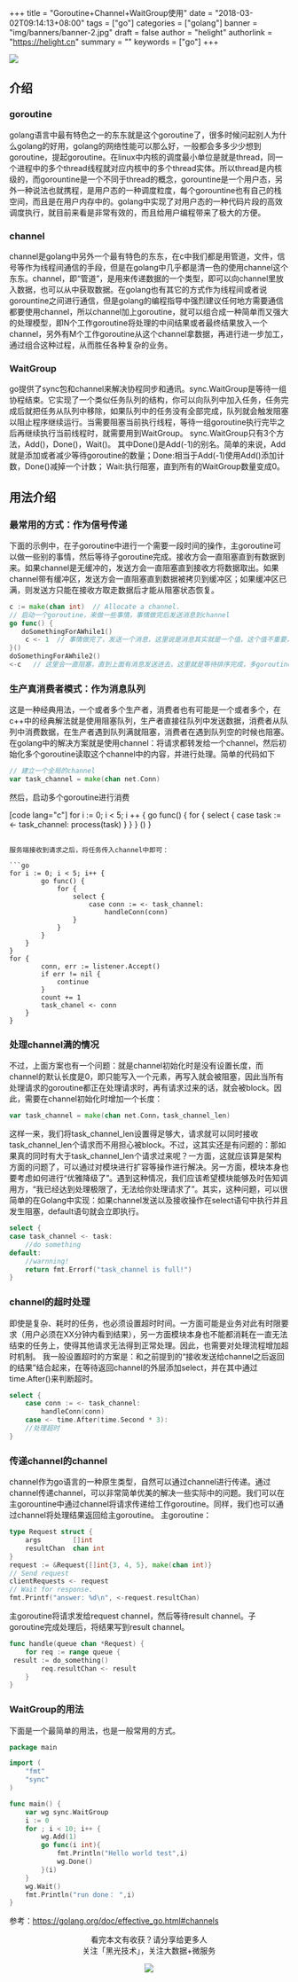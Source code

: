 +++
title = "Goroutine+Channel+WaitGroup使用"
date = "2018-03-02T09:14:13+08:00"
tags = ["go"]
categories = ["golang"]
banner = "img/banners/banner-2.jpg"
draft = false
author = "helight"
authorlink = "https://helight.cn"
summary = ""
keywords = ["go"]
+++

![](../../imgs/2018/03/timg.jpg)
## 介绍
### goroutine
golang语言中最有特色之一的东东就是这个goroutine了，很多时候问起别人为什么golang的好用，golang的网络性能可以那么好，一般都会多多少少想到goroutine，提起goroutine。在linux中内核的调度最小单位是就是thread，同一个进程中的多个thread线程就对应内核中的多个thread实体。所以thread是内核级的，而gorountine是一个不同于thread的概念，gorountine是一个用户态，另外一种说法也就携程，是用户态的一种调度粒度，每个gorountine也有自己的栈空间，而且是在用户内存中的。golang中实现了对用户态的一种代码片段的高效调度执行，就目前来看是非常有效的，而且给用户编程带来了极大的方便。
<!--more-->
### channel
channel是golang中另外一个最有特色的东东，在c中我们都是用管道，文件，信号等作为线程间通信的手段，但是在golang中几乎都是清一色的使用channel这个东东。channel，即“管道”，是用来传递数据的一个类型，即可以向channel里放入数据，也可以从中获取数据。在golang也有其它的方式作为线程间或者说gorountine之间进行通信，但是golang的编程指导中强烈建议任何地方需要通信都要使用channel，所以channel加上goroutine，就可以组合成一种简单而又强大的处理模型，即N个工作goroutine将处理的中间结果或者最终结果放入一个channel，另外有M个工作goroutine从这个channel拿数据，再进行进一步加工，通过组合这种过程，从而胜任各种复杂的业务。
### WaitGroup
go提供了sync包和channel来解决协程同步和通讯。sync.WaitGroup是等待一组协程结束。它实现了一个类似任务队列的结构，你可以向队列中加入任务，任务完成后就把任务从队列中移除，如果队列中的任务没有全部完成，队列就会触发阻塞以阻止程序继续运行。当需要阻塞当前执行线程，等待一组goroutine执行完毕之后再继续执行当前线程时，就需要用到WaitGroup。
sync.WaitGroup只有3个方法，Add()，Done()，Wait()。 其中Done()是Add(-1)的别名。简单的来说，Add就是添加或者减少等待goroutine的数量；Done:相当于Add(-1)使用Add()添加计数，Done()减掉一个计数； Wait:执行阻塞，直到所有的WaitGroup数量变成0。
## 用法介绍
### 最常用的方式：作为信号传递
下面的示例中，在子goroutine中进行一个需要一段时间的操作，主goroutine可以做一些别的事情，然后等待子goroutine完成。接收方会一直阻塞直到有数据到来。如果channel是无缓冲的，发送方会一直阻塞直到接收方将数据取出。如果channel带有缓冲区，发送方会一直阻塞直到数据被拷贝到缓冲区；如果缓冲区已满，则发送方只能在接收方取走数据后才能从阻塞状态恢复。

```go
c := make(chan int)  // Allocate a channel.    
// 启动一个goroutine，来做一些事情，事情做完后发送消息到channel
go func() {    
   doSomethingForAWhile1()    
    c <- 1  // 事情做完了，发送一个消息，这里说是消息其实就是一个值，这个值不重要，下面也不会使用，关键就是有这样一个操作   
}()    
doSomethingForAWhile2()    
<-c   // 这里会一直阻塞，直到上面有消息发送进去，这里就是等待排序完成，多goroutine协作的时候可以用
```
### 生产真消费者模式：作为消息队列

这是一种经典用法，一个或者多个生产者，消费者也有可能是一个或者多个，在c++中的经典解法就是使用阻塞队列，生产者直接往队列中发送数据，消费者从队列中消费数据，在生产者遇到队列满就阻塞，消费者在遇到队列空的时候也阻塞。在golang中的解决方案就是使用channel：将请求都转发给一个channel，然后初始化多个goroutine读取这个channel中的内容，并进行处理。简单的代码如下

```go
// 建立一个全局的channel
var task_channel = make(chan net.Conn)
```
然后，启动多个goroutine进行消费

[code lang="c"]
for i := 0; i < 5; i ++ {
    go func() {
        for {
            select {
            case task := <- task_channel:
                process(task)
            }
        }
    } ()
}
```

服务端接收到请求之后，将任务传入channel中即可：

```go
for i := 0; i < 5; i++ {
		go func() {
			for {
				select {
					case conn := <- task_channel:
						handleConn(conn)
				}
			}
		}
	}
}
for {
		conn, err := listener.Accept()
		if err != nil {
			continue
		}
		count += 1
		task_chanel <- conn
	}
}
```

### 处理channel满的情况
不过，上面方案也有一个问题：就是channel初始化时是没有设置长度，而channel的默认长度是0，即只能写入一个元素，再写入就会被阻塞，因此当所有处理请求的goroutine都正在处理请求时，再有请求过来的话，就会被block。因此，需要在channel初始化时增加一个长度：

```go
var task_channel = make(chan net.Conn，task_channel_len)
```

这样一来，我们将task_channel_len设置得足够大，请求就可以同时接收task_channel_len个请求而不用担心被block。不过，这其实还是有问题的：那如果真的同时有大于task_channel_len个请求过来呢？一方面，这就应该算是架构方面的问题了，可以通过对模块进行扩容等操作进行解决。另一方面，模块本身也要考虑如何进行“优雅降级了”。遇到这种情况，我们应该希望模块能够及时告知调用方，“我已经达到处理极限了，无法给你处理请求了”。其实，这种问题，可以很简单的在Golang中实现：如果channel发送以及接收操作在select语句中执行并且发生阻塞，default语句就会立即执行。

```go
select {
case task_channel <- task:
    //do something
default:
    //warnning!
    return fmt.Errorf("task_channel is full!")
}
```

### channel的超时处理
即使是复杂、耗时的任务，也必须设置超时时间。一方面可能是业务对此有时限要求（用户必须在XX分钟内看到结果），另一方面模块本身也不能都消耗在一直无法结束的任务上，使得其他请求无法得到正常处理。因此，也需要对处理流程增加超时机制。
我一般设置超时的方案是：和之前提到的“接收发送给channel之后返回的结果”结合起来，在等待返回channel的外层添加select，并在其中通过time.After()来判断超时。

```go
select {
	case conn := <- task_channel:
		handleConn(conn)
	case <- time.After(time.Second * 3):
    //处理超时
}
```

### 传递channel的channel
channel作为go语言的一种原生类型，自然可以通过channel进行传递。通过channel传递channel，可以非常简单优美的解决一些实际中的问题。我们可以在主gorountine中通过channel将请求传递给工作goroutine。同样，我们也可以通过channel将处理结果返回给主goroutine。
主goroutine：
```go
type Request struct {
    args        []int
    resultChan  chan int
}
request := &Request{[]int{3, 4, 5}, make(chan int)}
// Send request
clientRequests <- request
// Wait for response.
fmt.Printf("answer: %d\n", <-request.resultChan)
```

主goroutine将请求发给request channel，然后等待result channel。子goroutine完成处理后，将结果写到result channel。

```go
func handle(queue chan *Request) {
    for req := range queue {
 result := do_something()
        req.resultChan <- result
    }
}
```

### WaitGroup的用法
下面是一个最简单的用法，也是一般常用的方式。

```go
package main

import (
    "fmt"
    "sync"
)

func main() {
    var wg sync.WaitGroup
	i := 0
    for ; i < 10; i++ {
        wg.Add(1)
        go func(i int){
            fmt.Println("Hello world test",i)
            wg.Done()
        }(i)
    }
    wg.Wait()
	fmt.Println("run done： ",i)
}
```
参考：https://golang.org/doc/effective_go.html#channels

<center> 
看完本文有收获？请分享给更多人 <br> 关注「黑光技术」，关注大数据+微服务 <br> 

![](/img/qrcode_helight_tech.jpg) 
</center>
